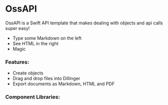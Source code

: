 # OssAPI

OssAPI is a Swift API template that makes dealing with objects and api calls super easy!

  - Type some Markdown on the left
  - See HTML in the right
  - Magic

### Features:
  - Create objects
  - Drag and drop files into Dillinger
  - Export documents as Markdown, HTML and PDF

### Component Libraries:
